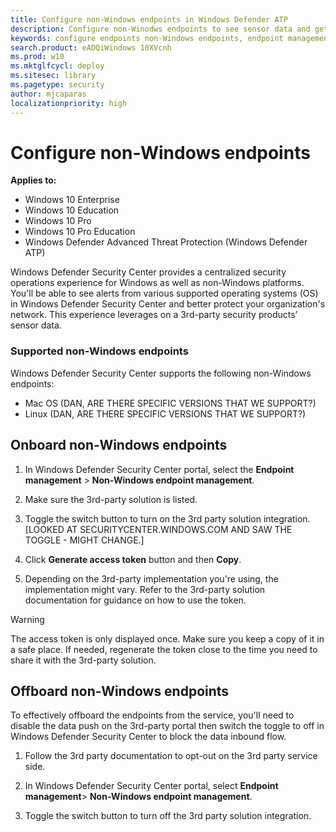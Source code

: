 ```yaml
---
title: Configure non-Windows endpoints in Windows Defender ATP
description: Configure non-Winodws endpoints to see sensor data and get alerts from them
keywords: configure endpoints non-Windows endpoints, endpoint management, configure Windows ATP endpoints, configure Windows Defender Advanced Threat Protection endpoints
search.product: eADQiWindows 10XVcnh
ms.prod: w10
ms.mktglfcycl: deploy
ms.sitesec: library
ms.pagetype: security
author: mjcaparas
localizationpriority: high
---
```


# Configure non-Windows endpoints

**Applies to:**

- Windows 10 Enterprise
- Windows 10 Education
- Windows 10 Pro
- Windows 10 Pro Education
- Windows Defender Advanced Threat Protection (Windows Defender ATP)

Windows Defender Security Center provides a centralized security operations experience for Windows as well as non-Windows platforms. You'll be able to see alerts from various supported operating systems (OS) in Windows Defender Security Center and better protect your organization's network. This experience leverages on a 3rd-party security products’ sensor data. 

### Supported non-Windows endpoints
Windows Defender Security Center supports the following non-Windows endpoints:

- Mac OS (DAN, ARE THERE SPECIFIC VERSIONS THAT WE SUPPORT?)
- Linux  (DAN, ARE THERE SPECIFIC VERSIONS THAT WE SUPPORT?)


## Onboard non-Windows endpoints

1. In Windows Defender  Security Center portal, select the **Endpoint management** > **Non-Windows endpoint management**.

2. Make sure the 3rd-party solution is listed.

3. 	Toggle the switch button to turn on the 3rd party solution integration.[LOOKED AT SECURITYCENTER.WINDOWS.COM AND SAW THE TOGGLE - MIGHT CHANGE.]

4. 	Click **Generate access token** button and then **Copy**.

5. 	Depending on the 3rd-party implementation you're using, the implementation might vary. Refer to the 3rd-party solution documentation for guidance on how to use the token.

>[!WARNING]
> The access token is only displayed once. Make sure you keep a copy of it in a safe place. If needed, regenerate the token close to the time you need to share it with the 3rd-party solution.

## Offboard non-Windows endpoints
To effectively offboard the endpoints from the service, you'll need to disable the data push on the 3rd-party portal then switch the toggle to off in Windows Defender Security Center to block the data inbound flow.

1. Follow the 3rd party documentation to opt-out on the 3rd party service side.

2. In Windows Defender Security Center portal, select **Endpoint management**> **Non-Windows endpoint management**.

3. Toggle the switch button to turn off the 3rd party solution integration. 

